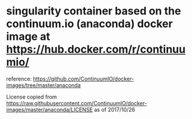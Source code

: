 # singularity container based on the continuum.io (anaconda) docker image at https://hub.docker.com/r/continuumio/

reference: https://github.com/ContinuumIO/docker-images/tree/master/anaconda

License copied from https://raw.githubusercontent.com/ContinuumIO/docker-images/master/anaconda/LICENSE as of 2017/10/26

